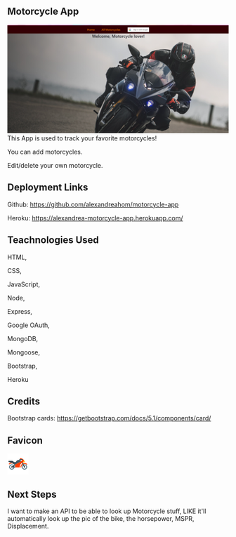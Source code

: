 ## Motorcycle App
![ALT](public/images/motoss.png)
This App is used to track your favorite motorcycles! 

You can add motorcycles.

Edit/delete your own motorcycle.
## Deployment Links

Github: https://github.com/alexandreahom/motorcycle-app

Heroku: https://alexandrea-motorcycle-app.herokuapp.com/

## Teachnologies Used

HTML,

CSS,

JavaScript,

Node,

Express,

Google OAuth,

MongoDB,

Mongoose,

Bootstrap,

Heroku


## Credits
Bootstrap cards: https://getbootstrap.com/docs/5.1/components/card/

## Favicon

![ALT](public/images/favicon/icons8-motorcycle-48.png)

## Next Steps
I want to make an API to be able to look up Motorcycle stuff, LIKE it'll automatically look up the pic of the bike, the horsepower, MSPR, Displacement.